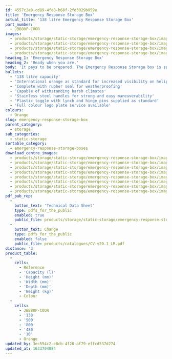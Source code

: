 ```yaml
---
id: 4557c2a9-cd89-4fe8-b68f-2fd3029b859e
title: 'Emergency Response Storage Box'
actual_title: '138 litre Emergency Response Storage Box'
part_number:
  - JBB80P-COOR
images:
  - products/storage/static-storage/emergency-response-storage-box/images-lr/Product_Image_776x776_(518x518_focus_area)-JBB80P-COOR_01.jpg
  - products/storage/static-storage/emergency-response-storage-box/images-lr/Product_Image_776x776_(518x518_focus_area)-JBB80P-COOR_02.jpg
  - products/storage/static-storage/emergency-response-storage-box/images-lr/Product_Image_776x776_(518x518_focus_area)-JBB80P-COOR_03.jpg
  - products/storage/static-storage/emergency-response-storage-box/images-lr/Product_Image_776x776_(518x518_focus_area)-JBB80P-COOR_04.jpg
heading_1: 'Emergency Response Storage Box'
heading_2: 'Ready when you are.'
body: 'It pays to be prepared. The Emergency Response Storage box is specifically designed for rapid deployment in emergency situations, featuring a 138 litre capacity.'
bullets:
  - '138 litre capacity'
  - 'International orange as standard for increased visibility on helipads and runways'
  - 'Complete with rubber seal for weatherproofing'
  - 'Capable of withstanding harsh climates'
  - 'Stainless steel handles for strong and easy maneuverability'
  - 'Plastic toggle with lynch and hinge pins supplied as standard'
  - 'Full colour logo plate service available'
colours:
  - Orange
slug: emergency-response-storage-box
parent_category:
  - storage
sub_categories:
  - static-storage
sortable_category:
  - emergency-response-storage-boxes
download_centre_images:
  - products/storage/static-storage/emergency-response-storage-box/images-hr/JBB80P-COOR_001.jpg
  - products/storage/static-storage/emergency-response-storage-box/images-hr/JBB80P-COOR_002.jpg
  - products/storage/static-storage/emergency-response-storage-box/images-hr/JBB80P-COOR_003.jpg
  - products/storage/static-storage/emergency-response-storage-box/images-hr/JBB80P-COOR_004.jpg
  - products/storage/static-storage/emergency-response-storage-box/images-hr/JBB80P-COOR_005.jpg
  - products/storage/static-storage/emergency-response-storage-box/images-hr/JBB80P-COOR_006.jpg
  - products/storage/static-storage/emergency-response-storage-box/images-hr/JBB80P-COOR_007.jpg
  - products/storage/static-storage/emergency-response-storage-box/images-hr/JBB80P-COOR_008.jpg
pdf_pub_rep:
  -
    button_text: 'Technical Data Sheet'
    type: pdfs_for_the_public
    enabled: true
    public_file: products/storage/static-storage/emergency-response-storage-box/pdf-lr/ST-Emergency-Storage-Box-TD_EN.pdf
  -
    button_text: Change
    type: pdfs_for_the_public
    enabled: false
    public_file: products/catalogues/CV-v20.1_LR.pdf
distance: '3'
product_table:
  -
    cells:
      - Reference
      - 'Capacity (l)'
      - 'Height (mm)'
      - 'Width (mm)'
      - 'Depth (mm)'
      - 'Weight (kg)'
      - Colour
  -
    cells:
      - JBB80P-COOR
      - '138'
      - '500'
      - '800'
      - '480'
      - '10'
      - Orange
updated_by: 3ec554c2-e8cb-4f28-af79-effcd537d274
updated_at: 1633704084
---
```

